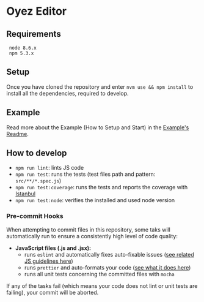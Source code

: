 # Oyez Editor

## Requirements

```
 node 8.6.x
 npm 5.3.x
```

## Setup

Once you have cloned the repository and enter `nvm use && npm install` to install all the dependencies, required to develop.

## Example

Read more about the Example (How to Setup and Start) in the [Example's Readme](example/README.md).

## How to develop

* `npm run lint`: lints JS code
* `npm run test`: runs the tests (test files path and pattern: `src/**/*.spec.js`)
* `npm run test:coverage`: runs the tests and reports the coverage with [Istanbul](https://www.npmjs.com/package/istanbul)
* `npm run test:node`: verifies the installed and used node version

### Pre-commit Hooks

When attempting to commit files in this repository, some taks will automatically run to ensure a consistently high level of code quality:

* __JavaScript files (.js and .jsx):__
  * runs `eslint` and automatically fixes auto-fixable issues ([see related JS guidelines here](https://github.com/airbnb/javascript))
  * runs `prettier` and auto-formats your code ([see what it does here](https://github.com/prettier/prettier))
  * runs all unit tests concerning the committed files with `mocha`

If any of the tasks fail (which means your code does not lint or unit tests are failing), your commit will be aborted.
